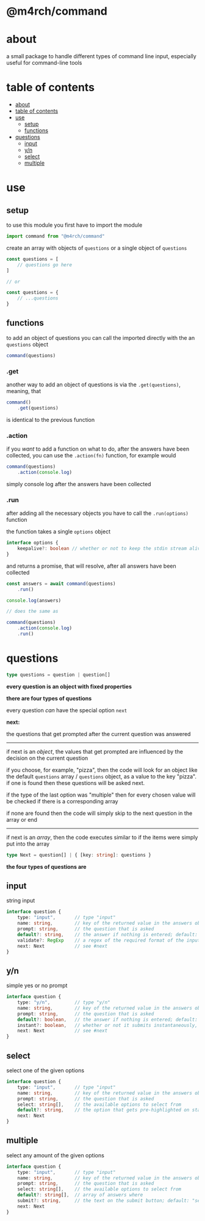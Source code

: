 <!-- omit in toc -->
# @m4rch/command

# about

a small package to handle different types of command line input, especially useful for command-line tools

# table of contents

- [about](#about)
- [table of contents](#table-of-contents)
- [use](#use)
	- [setup](#setup)
	- [functions](#functions)
- [questions](#questions)
	- [input](#input)
	- [y/n](#yn)
	- [select](#select)
	- [multiple](#multiple)

# use

## setup

to use this module you first have to import the module

```js
import command from "@m4rch/command"
```

create an array with objects of `questions` or a single object of `questions`

```js
const questions = [
	// questions go here
]

// or

const questions = {
	// ...questions
}
```

## functions

to add an object of questions you can call the imported directly with the an `questions` object

```js
command(questions)
```

<!-- omit in toc -->
### .get

another way to add an object of questions is via the `.get(questions)`, meaning, that

```js
command()
	.get(questions)
```

is identical to the previous function

<!-- omit in toc -->
### .action

if you _want_ to add a function on what to do, after the answers have been collected, you can use the `.action(fn)` function, for example would

```js
command(questions)
	.action(console.log)
```

simply console log after the answers have been collected

<!-- omit in toc -->
### .run

after adding all the necessary objects you have to call the `.run(options)` function

the function takes a single `options` object

```ts
interface options {
	keepalive?: boolean // whether or not to keep the stdin stream alive after the answers have been collected
}
```

and returns a promise, that will resolve, after all answers have been collected

```js
const answers = await command(questions)
	.run()

console.log(answers)

// does the same as

command(questions)
	.action(console.log)
	.run()
```

# questions

```ts
type questions = question | question[]
```

**every question is an object with fixed properties**

**there are four types of questions**

every question _can_ have the special option `next`

**next:**

the questions that get prompted after the current question was answered 

***

if next is an *object*, the values that get prompted are influenced by the decision on the current question

if you choose, for example, "pizza", then the code will look for an object like the default `questions` array / `questions` object, as a value to the key "pizza". if one is found then these questions will be asked next.

if the type of the last option was "multiple" then for every chosen value will be checked if there is a corresponding array

if none are found then the code will simply skip to the next question in the array or end

***

if next is an *array*, then the code executes similar to if the items were simply put into the array

```ts
type Next = question[] | { [key: string]: questions }
```

**the four types of questions are**

## input

string input

```ts
interface question {
	type: "input",       // type "input"
	name: string,        // key of the returned value in the answers object
	prompt: string,      // the question that is asked
	default?: string,    // the answer if nothing is entered; default: undefined
	validate?: RegExp    // a regex of the required format of the input; default: no validation
	next: Next           // see #next
}
```

## y/n

simple yes or no prompt

```ts
interface question {
	type: "y/n",         // type "y/n"
	name: string,        // key of the returned value in the answers object
	prompt: string,      // the question that is asked
	default?: boolean,   // the answer if nothing is entered; default: false,
	instant?: boolean,   // whether or not it submits instantaneously, when given an option; default: false
	next: Next           // see #next
}
```

## select

select one of the given options

```ts
interface question {
	type: "input",       // type "input"
	name: string,        // key of the returned value in the answers object
	prompt: string,      // the question that is asked
	select: string[],    // the available options to select from
	default?: string,    // the option that gets pre-highlighted on startup; default: this.select[0]
	next: Next
}
```

## multiple

select any amount of the given options

```ts
interface question {
	type: "input",       // type "input"
	name: string,        // key of the returned value in the answers object
	prompt: string,      // the question that is asked
	select: string[],    // the available options to select from
	default?: string[],  // array of answers where
	submit?: string,     // the text on the submit button; default: "select"
	next: Next
}
```

